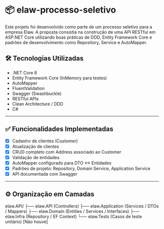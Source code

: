 # 📦 elaw-processo-seletivo

Este projeto foi desenvolvido como parte de um processo seletivo para a empresa Elaw. A proposta consistia na construção de uma API RESTful em ASP.NET Core utilizando boas práticas de DDD, Entity Framework Core e padrões de desenvolvimento como Repository, Service e AutoMapper.

## 🛠️ Tecnologias Utilizadas

- .NET Core 8
- Entity Framework Core (InMemory para testes)
- AutoMapper
- FluentValidation
- Swagger (Swashbuckle)
- RESTful APIs
- Clean Architecture / DDD
- C#

---

## ✅ Funcionalidades Implementadas

- [x] Cadastro de clientes (Customer)
- [x] Atualização de clientes
- [x] CRUD completo com Address associado ao Customer
- [x] Validação de entidades
- [x] AutoMapper configurado para DTO <-> Entidades
- [x] Padrões de projeto: Repository, Domain Service, Application Service
- [x] API documentada com Swagger

---

## ⚙️ Organização em Camadas

elaw.API/
├── elaw.API (Controllers)
├── elaw.Application (Services / DTOs / Mappers)
├── elaw.Domain (Entities / Services / Interfaces)
├── elaw.Infra (Repository / EF Context)
└── elaw.Tests (Casos de teste unitário) [Não houve]
